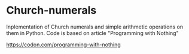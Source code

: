 # Church-numerals

Inplementation of Church numerals and simple arithmetic operations on them in Python.
Code is based on article "Programming with Nothing"

https://codon.com/programming-with-nothing
